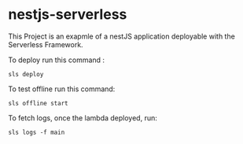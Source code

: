 # nestjs-serverless

This Project is an exapmle of a nestJS application deployable with the Serverless Framework.

To deploy run this command :

```
sls deploy
```

To test offline run this command:

```
sls offline start
```

To fetch logs, once the lambda deployed, run:

```
sls logs -f main
```


